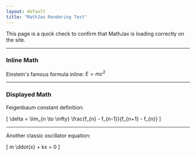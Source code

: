 ```yaml
---
layout: default
title: "MathJax Rendering Test"
---
```


This page is a quick check to confirm that MathJax is loading correctly on the site.

---

### Inline Math

Einstein's famous formula inline: $E = mc^2$

---

### Displayed Math

Feigenbaum constant definition:

\[
\delta = \lim_{n \to \infty} \frac{f_{n} - f_{n-1}}{f_{n+1} - f_{n}}
\]

---

Another classic oscillator equation:

\[
m \ddot{x} + kx = 0
\]
